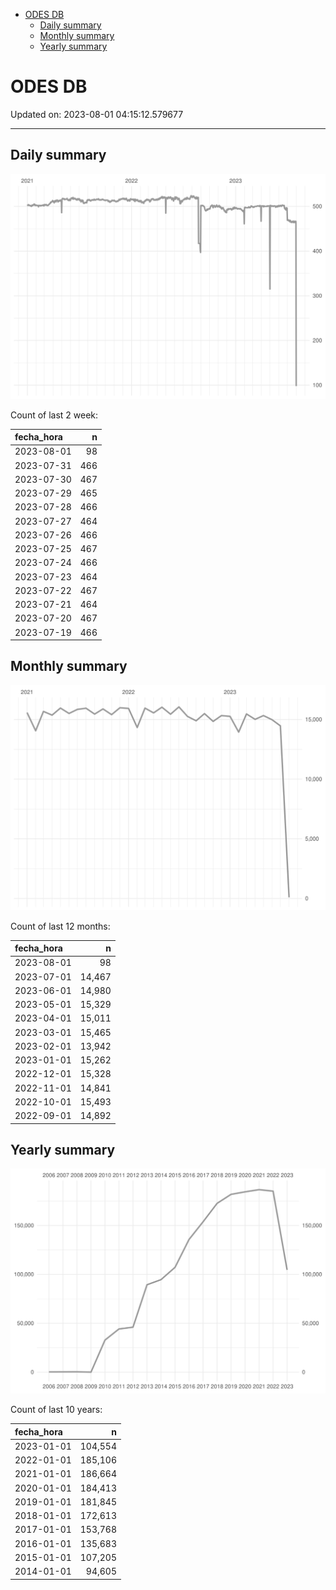 
  - [ODES DB](#odes-db)
      - [Daily summary](#daily-summary)
      - [Monthly summary](#monthly-summary)
      - [Yearly summary](#yearly-summary)

# ODES DB

Updated on: 2023-08-01 04:15:12.579677

-----

## Daily summary

![](figures/unnamed-chunk-2-1.svg)<!-- -->

Count of last 2 week:

| fecha\_hora |   n |
| :---------- | --: |
| 2023-08-01  |  98 |
| 2023-07-31  | 466 |
| 2023-07-30  | 467 |
| 2023-07-29  | 465 |
| 2023-07-28  | 466 |
| 2023-07-27  | 464 |
| 2023-07-26  | 466 |
| 2023-07-25  | 467 |
| 2023-07-24  | 466 |
| 2023-07-23  | 464 |
| 2023-07-22  | 467 |
| 2023-07-21  | 464 |
| 2023-07-20  | 467 |
| 2023-07-19  | 466 |

## Monthly summary

![](figures/unnamed-chunk-4-1.svg)<!-- -->

Count of last 12 months:

| fecha\_hora |      n |
| :---------- | -----: |
| 2023-08-01  |     98 |
| 2023-07-01  | 14,467 |
| 2023-06-01  | 14,980 |
| 2023-05-01  | 15,329 |
| 2023-04-01  | 15,011 |
| 2023-03-01  | 15,465 |
| 2023-02-01  | 13,942 |
| 2023-01-01  | 15,262 |
| 2022-12-01  | 15,328 |
| 2022-11-01  | 14,841 |
| 2022-10-01  | 15,493 |
| 2022-09-01  | 14,892 |

## Yearly summary

![](figures/unnamed-chunk-6-1.svg)<!-- -->

Count of last 10 years:

| fecha\_hora |       n |
| :---------- | ------: |
| 2023-01-01  | 104,554 |
| 2022-01-01  | 185,106 |
| 2021-01-01  | 186,664 |
| 2020-01-01  | 184,413 |
| 2019-01-01  | 181,845 |
| 2018-01-01  | 172,613 |
| 2017-01-01  | 153,768 |
| 2016-01-01  | 135,683 |
| 2015-01-01  | 107,205 |
| 2014-01-01  |  94,605 |
